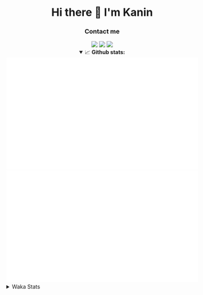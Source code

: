 <div align="center">
 <h1>Hi there 👋 I'm Kanin</h1>
 <h3>Contact me</h3>
 <a href="mailto:im@kanin.dev"><img src="https://img.shields.io/badge/gmail-%23D14836.svg?&style=for-the-badge&logo=gmail&logoColor=white"/></a>
 <a href="https://twitter.com/KaninDev"><img src="https://img.shields.io/badge/twitter-%231DA1F2.svg?&style=for-the-badge&logo=twitter&logoColor=white"/></a>
 <a href="https://www.linkedin.com/in/KaninDev"><img src="https://img.shields.io/badge/linkedin-%230077B5.svg?&style=for-the-badge&logo=linkedin&logoColor=white"/></a>
<details open>
  <summary>📈 <b>Github stats:</b></summary>
  <img src="https://github.com/Kanin/Kanin/blob/master/scripts/GitHubStats/generated/overview.svg"/>
  <img src="https://github.com/Kanin/Kanin/blob/master/scripts/GitHubStats/generated/languages.svg"/>
</details>
</div>

<details>
 <summary>Waka Stats</summary>

<!--START_SECTION:waka-->
![Profile Views](http://img.shields.io/badge/Profile%20Views-3-blue)

![Lines of code](https://img.shields.io/badge/From%20Hello%20World%20I%27ve%20Written-29726%20lines%20of%20code-blue)

**🐱 My Github Data** 

> 🏆 69 Contributions in the Year 2021
 > 
> 📦 18.8 kB Used in Github's Storage 
 > 
> 🚫 Not Opted to Hire
 > 
> 📜 8 Public Repositories 
 > 
> 🔑 5 Private Repositories  
 > 
**I'm an Early 🐤** 

```text
🌞 Morning    86 commits     █████░░░░░░░░░░░░░░░░░░░░   19.68% 
🌆 Daytime    137 commits    ███████░░░░░░░░░░░░░░░░░░   31.35% 
🌃 Evening    106 commits    ██████░░░░░░░░░░░░░░░░░░░   24.26% 
🌙 Night      108 commits    ██████░░░░░░░░░░░░░░░░░░░   24.71%

```
📅 **I'm Most Productive on Monday** 

```text
Monday       89 commits     █████░░░░░░░░░░░░░░░░░░░░   20.37% 
Tuesday      50 commits     ██░░░░░░░░░░░░░░░░░░░░░░░   11.44% 
Wednesday    83 commits     ████░░░░░░░░░░░░░░░░░░░░░   18.99% 
Thursday     48 commits     ██░░░░░░░░░░░░░░░░░░░░░░░   10.98% 
Friday       47 commits     ██░░░░░░░░░░░░░░░░░░░░░░░   10.76% 
Saturday     49 commits     ██░░░░░░░░░░░░░░░░░░░░░░░   11.21% 
Sunday       71 commits     ████░░░░░░░░░░░░░░░░░░░░░   16.25%

```


📊 **This Week I Spent My Time On** 

```text
⌚︎ Time Zone: America/New_York

💬 Programming Languages: 
Python                   7 hrs 52 mins       ███████████████████████░░   91.71% 
Other                    24 mins             █░░░░░░░░░░░░░░░░░░░░░░░░   4.68% 
YAML                     13 mins             ░░░░░░░░░░░░░░░░░░░░░░░░░   2.69% 
virtualenv               2 mins              ░░░░░░░░░░░░░░░░░░░░░░░░░   0.39% 
Git Config               1 min               ░░░░░░░░░░░░░░░░░░░░░░░░░   0.38%

🔥 Editors: 
PyCharm                  8 hrs 35 mins       █████████████████████████   100.0%

🐱‍💻 Projects: 
CGLS                     6 hrs 57 mins       ████████████████████░░░░░   80.95% 
Naila.py                 49 mins             ██░░░░░░░░░░░░░░░░░░░░░░░   9.67% 
DenBot                   48 mins             ██░░░░░░░░░░░░░░░░░░░░░░░   9.38%

💻 Operating System: 
Linux                    8 hrs 35 mins       █████████████████████████   100.0%

```

**I Mostly Code in Python** 

```text
Python                   20 repos            ███████████████████░░░░░░   76.92% 
JavaScript               3 repos             ███░░░░░░░░░░░░░░░░░░░░░░   11.54% 
Kotlin                   1 repo              █░░░░░░░░░░░░░░░░░░░░░░░░   3.85% 
HTML                     1 repo              █░░░░░░░░░░░░░░░░░░░░░░░░   3.85% 
Java                     1 repo              █░░░░░░░░░░░░░░░░░░░░░░░░   3.85%

```


**Timeline**

![Chart not found](https://raw.githubusercontent.com/Kanin/Kanin/master/charts/bar_graph.png) 


<!--END_SECTION:waka-->
</details>
